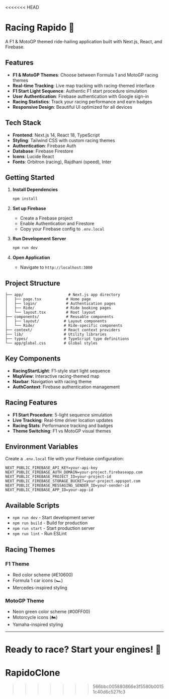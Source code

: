 <<<<<<< HEAD
# Racing Rapido 🏁

A F1 & MotoGP themed ride-hailing application built with Next.js, React, and Firebase.

## Features

- **F1 & MotoGP Themes**: Choose between Formula 1 and MotoGP racing themes
- **Real-time Tracking**: Live map tracking with racing-themed interface
- **F1 Start Light Sequence**: Authentic F1 start procedure simulation
- **User Authentication**: Firebase authentication with Google sign-in
- **Racing Statistics**: Track your racing performance and earn badges
- **Responsive Design**: Beautiful UI optimized for all devices

## Tech Stack

- **Frontend**: Next.js 14, React 18, TypeScript
- **Styling**: Tailwind CSS with custom racing themes
- **Authentication**: Firebase Auth
- **Database**: Firebase Firestore
- **Icons**: Lucide React
- **Fonts**: Orbitron (racing), Rajdhani (speed), Inter

## Getting Started

1. **Install Dependencies**
   ```bash
   npm install
   ```

2. **Set up Firebase**
   - Create a Firebase project
   - Enable Authentication and Firestore
   - Copy your Firebase config to `.env.local`

3. **Run Development Server**
   ```bash
   npm run dev
   ```

4. **Open Application**
   - Navigate to `http://localhost:3000`

## Project Structure

```
├── app/                    # Next.js app directory
│   ├── page.tsx           # Home page
│   ├── login/             # Authentication pages
│   ├── Ride/              # Ride booking pages
│   └── layout.tsx         # Root layout
├── components/            # Reusable components
│   ├── layout/           # Layout components
│   └── Ride/             # Ride-specific components
├── context/              # React context providers
├── lib/                  # Utility libraries
├── types/                # TypeScript type definitions
└── app/global.css        # Global styles
```

## Key Components

- **RacingStartLight**: F1-style start light sequence
- **MapView**: Interactive racing-themed map
- **Navbar**: Navigation with racing theme
- **AuthContext**: Firebase authentication management

## Racing Features

- **F1 Start Procedure**: 5-light sequence simulation
- **Live Tracking**: Real-time driver location updates
- **Racing Stats**: Performance tracking and badges
- **Theme Switching**: F1 vs MotoGP visual themes

## Environment Variables

Create a `.env.local` file with your Firebase configuration:

```env
NEXT_PUBLIC_FIREBASE_API_KEY=your-api-key
NEXT_PUBLIC_FIREBASE_AUTH_DOMAIN=your-project.firebaseapp.com
NEXT_PUBLIC_FIREBASE_PROJECT_ID=your-project-id
NEXT_PUBLIC_FIREBASE_STORAGE_BUCKET=your-project.appspot.com
NEXT_PUBLIC_FIREBASE_MESSAGING_SENDER_ID=your-sender-id
NEXT_PUBLIC_FIREBASE_APP_ID=your-app-id
```

## Available Scripts

- `npm run dev` - Start development server
- `npm run build` - Build for production
- `npm run start` - Start production server
- `npm run lint` - Run ESLint

## Racing Themes

### F1 Theme
- Red color scheme (#E10600)
- Formula 1 car icons (🏎️)
- Mercedes-inspired styling

### MotoGP Theme
- Neon green color scheme (#00FF00)
- Motorcycle icons (🏍️)
- Yamaha-inspired styling

---

**Ready to race? Start your engines! 🏁**
=======
# RapidoClone
>>>>>>> 566bbc005880866e3f5580b00151c40d6c527fc3
